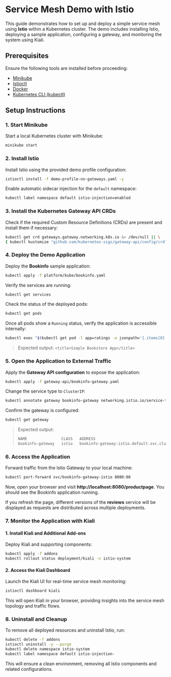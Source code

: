 # Service Mesh Demo with Istio

This guide demonstrates how to set up and deploy a simple service mesh using **Istio** within a Kubernetes cluster. The demo includes installing Istio, deploying a sample application, configuring a gateway, and monitoring the system using Kiali.

## Prerequisites
Ensure the following tools are installed before proceeding:
- [Minikube](https://minikube.sigs.k8s.io/docs/)
- [Istioctl](https://istio.io/latest/docs/setup/getting-started/)
- [Docker](https://www.docker.com/)
- [Kubernetes CLI (kubectl)](https://kubernetes.io/docs/tasks/tools/)

## Setup Instructions

### 1. Start Minikube
Start a local Kubernetes cluster with Minikube:
```sh
minikube start
```

### 2. Install Istio
Install Istio using the provided demo profile configuration:
```sh
istioctl install -f demo-profile-no-gateways.yaml -y
```
Enable automatic sidecar injection for the `default` namespace:
```sh
kubectl label namespace default istio-injection=enabled
```

### 3. Install the Kubernetes Gateway API CRDs
Check if the required Custom Resource Definitions (CRDs) are present and install them if necessary:
```sh
kubectl get crd gateways.gateway.networking.k8s.io &> /dev/null || \
{ kubectl kustomize "github.com/kubernetes-sigs/gateway-api/config/crd?ref=v1.2.1" | kubectl apply -f -; }
```

### 4. Deploy the Demo Application
Deploy the **Bookinfo** sample application:
```sh
kubectl apply -f platform/kube/bookinfo.yaml
```
Verify the services are running:
```sh
kubectl get services
```
Check the status of the deployed pods:
```sh
kubectl get pods
```
Once all pods show a `Running` status, verify the application is accessible internally:
```sh
kubectl exec "$(kubectl get pod -l app=ratings -o jsonpath='{.items[0].metadata.name}')" -c ratings -- curl -sS productpage:9080/productpage | grep -o "<title>.*</title>"
```
> Expected output:
> ```<title>Simple Bookstore App</title>```

### 5. Open the Application to External Traffic
Apply the **Gateway API configuration** to expose the application:
```sh
kubectl apply -f gateway-api/bookinfo-gateway.yaml
```
Change the service type to `ClusterIP`:
```sh
kubectl annotate gateway bookinfo-gateway networking.istio.io/service-type=ClusterIP --namespace=default
```
Confirm the gateway is configured:
```sh
kubectl get gateway
```
> Expected output:
> ```sh
> NAME               CLASS   ADDRESS                                            PROGRAMMED   AGE
> bookinfo-gateway   istio   bookinfo-gateway-istio.default.svc.cluster.local   True         4m48s
> ```

### 6. Access the Application
Forward traffic from the Istio Gateway to your local machine:
```sh
kubectl port-forward svc/bookinfo-gateway-istio 8080:80
```
Now, open your browser and visit **http://localhost:8080/productpage**. You should see the Bookinfo application running.

If you refresh the page, different versions of the **reviews** service will be displayed as requests are distributed across multiple deployments.

### 7. Monitor the Application with Kiali
#### 1. Install Kiali and Additional Add-ons
Deploy Kiali and supporting components:
```sh
kubectl apply -f addons
kubectl rollout status deployment/kiali -n istio-system
```

#### 2. Access the Kiali Dashboard
Launch the Kiali UI for real-time service mesh monitoring:
```sh
istioctl dashboard kiali
```
This will open Kiali in your browser, providing insights into the service mesh topology and traffic flows.

### 8. Uninstall and Cleanup
To remove all deployed resources and uninstall Istio, run:
```sh
kubectl delete -f addons
istioctl uninstall -y --purge
kubectl delete namespace istio-system
kubectl label namespace default istio-injection-
```
This will ensure a clean environment, removing all Istio components and related configurations.
